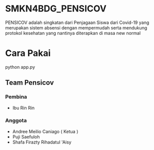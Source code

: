 # SMKN4BDG_PENSICOV
PENSICOV adalah singkatan dari Penjagaan Siswa dari Covid-19 yang merupakan sistem absensi dengan mempermudah serta mendukung protokol kesehatan yang nantinya diterapkan di masa new normal

# Cara Pakai 
python app.py

## Team Pensicov
### Pembina
- Ibu Rin Rin
### Anggota
- Andree Meilio Caniago ( Ketua )
- Puji Saefuloh
- Shafa Firazty Rihadatul 'Aisy
